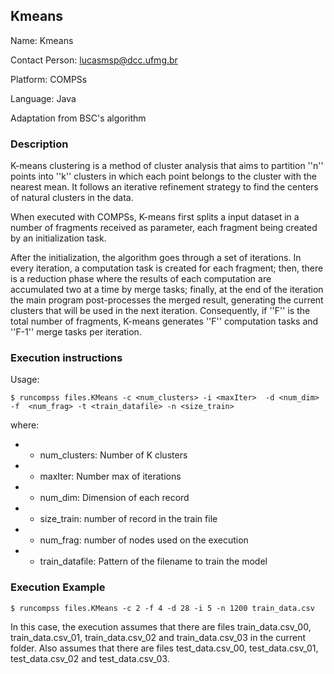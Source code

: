 ## Kmeans

Name: Kmeans

Contact Person: lucasmsp@dcc.ufmg.br

Platform: COMPSs

Language: Java

Adaptation from BSC's algorithm


### Description

K-means clustering is a method of cluster analysis that aims to partition ''n'' points into ''k'' clusters in which each point belongs to the cluster with the nearest mean. It follows an iterative refinement strategy to find the centers of natural clusters in the data.

When executed with COMPSs, K-means first splits a input dataset in a number of fragments received as parameter, each fragment being created by an initialization task.

After the initialization, the algorithm goes through a set of iterations. In every iteration, a computation task is created for each fragment; then, there is a reduction phase where the results of each computation are accumulated two at a time by merge tasks; finally, at the end of the iteration the main program post-processes the merged result, generating the current clusters that will be used in the next iteration. Consequently, if ''F'' is the total number of fragments, K-means generates ''F'' computation tasks and ''F-1'' merge tasks per iteration.



###  Execution instructions

Usage:

```$ runcompss files.KMeans -c <num_clusters> -i <maxIter>  -d <num_dim> -f  <num_frag> -t <train_datafile> -n <size_train>```



where:

* - num_clusters: Number of K clusters
* - maxIter: Number max of iterations
* - num_dim: Dimension of each record
* - size_train: number of record in the train file
* - num_frag:   number of nodes used on the execution
* - train_datafile: Pattern of the filename to train the model

### Execution Example

```$ runcompss files.KMeans -c 2 -f 4 -d 28 -i 5 -n 1200 train_data.csv```

In this case, the execution assumes that there are files train\_data.csv\_00, train\_data.csv\_01, train\_data.csv\_02 and train\_data.csv\_03 in the current folder. Also assumes that there are files test\_data.csv\_00, test\_data.csv\_01, test\_data.csv\_02 and test\_data.csv\_03.



